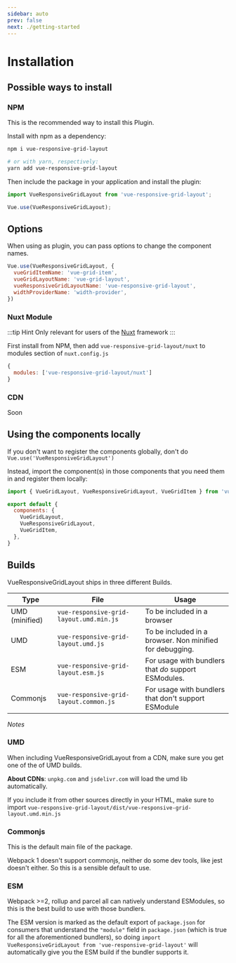 ```yaml
---
sidebar: auto
prev: false
next: ./getting-started
---
```


# Installation

## Possible ways to install

### NPM

This is the recommended way to install this Plugin.

Install with npm as a dependency:

```bash
npm i vue-responsive-grid-layout

# or with yarn, respectively:
yarn add vue-responsive-grid-layout
```

Then include the package in your application and install the plugin:

```javascript
import VueResponsiveGridLayout from 'vue-responsive-grid-layout';

Vue.use(VueResponsiveGridLayout);
```

## Options

When using as plugin, you can pass options to change the component names.

```javascript
Vue.use(VueResponsiveGridLayout, {
  vueGridItemName: 'vue-grid-item',
  vueGridLayoutName: 'vue-grid-layout',
  vueResponsiveGridLayoutName: 'vue-responsive-grid-layout',
  widthProviderName: 'width-provider',
})
```

### Nuxt Module

:::tip Hint
Only relevant for users of the [Nuxt](https://nuxtjs.org) framework
:::

First install from NPM, then add `vue-responsive-grid-layout/nuxt` to modules section of `nuxt.config.js`

```javascript
{
  modules: ['vue-responsive-grid-layout/nuxt']
}
```

### CDN

Soon

## Using the components locally

If you don't want to register the components globally, don't do `Vue.use('VueResponsiveGridLayout')`

Instead, import the component(s) in those components that you need them in and register them locally:

```javascript
import { VueGridLayout, VueResponsiveGridLayout, VueGridItem } from 'vue-responsive-grid-layout';

export default {
  components: {
    VueGridLayout,
    VueResponsiveGridLayout,
    VueGridItem,
  },
}
```

## Builds

VueResponsiveGridLayout ships in three different Builds.

| Type           | File                                    | Usage                                                    |
| -------------- | --------------------------------------- | -------------------------------------------------------- |
| UMD (minified) | `vue-responsive-grid-layout.umd.min.js` | To be included in a browser                              |
| UMD            | `vue-responsive-grid-layout.umd.js`     | To be included in a browser. Non minified for debugging. |
| ESM            | `vue-responsive-grid-layout.esm.js`     | For usage with bundlers that _do_ support ESModules.     |
| Commonjs       | `vue-responsive-grid-layout.common.js`  | For usage with bundlers that don't support ESModule      |

_Notes_

### UMD

When including VueResponsiveGridLayout from a CDN, make sure you get one of the of UMD builds.

**About CDNs**: `unpkg.com` and `jsdelivr.com` will load the umd lib automatically.

If you include it from other sources directly in your HTML, make sure to import `vue-responsive-grid-layout/dist/vue-responsive-grid-layout.umd.min.js`

### Commonjs

This is the default main file of the package.

Webpack 1 doesn't support commonjs, neither do some dev tools, like jest doesn't either. So this is a sensible default to use.

### ESM

Webpack >=2, rollup and parcel all can natively understand ESModules, so this is the best build to use with those bundlers.

The ESM version is marked as the default export of `package.json` for consumers that understand the `"module"` field in `package.json` (which is true for all the aforementioned bundlers), so doing `import VueResponsiveGridLayout from 'vue-responsive-grid-layout'` will automatically give you the ESM build if the bundler supports it.